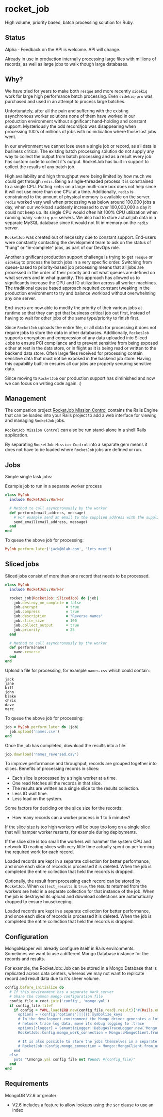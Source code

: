 # rocket_job

High volume, priority based, batch processing solution for Ruby.

## Status

Alpha - Feedback on the API is welcome. API will change.

Already in use in production internally processing large files with millions
of records, as well as large jobs to walk though large databases.

## Why?

We have tried for years to make both `resque` and more recently `sidekiq`
work for large high performance batch processing.
Even `sidekiq-pro` was purchased and used in an attempt to process large batches.

Unfortunately, after all the pain and suffering with the existing asynchronous
worker solutions none of them have worked in our production environment without
significant hand-holding and constant support. Mysteriously the odd record/job
was disappearing when processing 100's of millions of jobs with no indication
where those lost jobs went.

In our environment we cannot lose even a single job or record, as all data is
business critical. The existing batch processing solution do not supply any way
to collect the output from batch processing and as a result every job has custom
code to collect it's output. RocketJob has built in support to collect the results
of any batch job.

High availability and high throughput were being limited by how much we could get
through `redis`. Being a single-threaded process it is constrained to a single
CPU. Putting `redis` on a large multi-core box does not help since it will not
use more than one CPU at a time.
Additionally, `redis` is constrained to the amount of physical memory is available
on the server.
`redis` worked very well when processing was below around 100,000 jobs a day,
when our workload suddenly increased to over 100,000,000 a day it could not keep
up. Its single CPU would often hit 100% CPU utilization when running many `sidekiq-pro`
servers. We also had to store actual job data in a separate MySQL database since
it would not fit in memory on the `redis` server.

`RocketJob` was created out of necessity due to constant support. End-users were
constantly contacting the development team to ask on the status of "hung" or
"in-complete" jobs, as part of our DevOps role.

Another significant production support challenge is trying to get `resque` or `sidekiq`
to process the batch jobs in a very specific order. Switching from queue-based
to priority-based job processing means that all jobs are processed in the order of
their priority and not what queues are defined on what servers and in what quantity.
This approach has allowed us to significantly increase the CPU and IO utilization
across all worker machines. The traditional queue based approach required constant
tweaking in the production environment to try and balance workload without overwhelming
any one server.

End-users are now able to modify the priority of their various jobs at runtime
so that they can get that business critical job out first, instead of having to
wait for other jobs of the same type/priority to finish first.

Since `RocketJob` uploads the entire file, or all data for processing it does not
require jobs to store the data in other databases.
Additionally, `RocketJob` supports encryption and compression of any data uploaded
into Sliced Jobs to ensure PCI compliance and to prevent sensitive from being exposed
either at rest in the data store, or in flight as it is being read or written to the
backend data store.
Often large files received for processing contain sensitive data that must not be exposed
in the backend job store. Having this capability built-in ensures all our jobs
are properly securing sensitive data.

Since moving to `RocketJob` our production support has diminished and now we can
focus on writing code again. :)

## Management

The companion project [RocketJob Mission Control](https://github.com/mjcloutier/rocket_job_mission_control)
contains the Rails Engine that can be loaded into your Rails project to add
a web interface for viewing and managing `RocketJob` jobs.

`RocketJob Mission Control` can also be run stand-alone in a shell Rails application.

By separating `RocketJob Mission Control` into a separate gem means it does not
have to be loaded where `RocketJob` jobs are defined or run.

## Jobs

Simple single task jobs:

Example job to run in a separate worker process

```ruby
class MyJob
  include RocketJob::Worker

  # Method to call asynchronously by the worker
  def perform(email_address, message)
    # For example send an email to the supplied address with the supplied message
    send_email(email_address, message)
  end
end
```

To queue the above job for processing:

```ruby
MyJob.perform_later('jack@blah.com', 'lets meet')
```

## Sliced jobs

Sliced jobs consist of more than one record that needs to be processed.

```ruby
class MyJob
  include RocketJob::Worker

  rocket_job(RocketJob::SlicedJob) do |job|
    job.destroy_on_complete = false
    job.encrypt             = true
    job.compress            = true
    job.description         = "Reverse names"
    job.slice_size          = 100
    job.collect_output      = true
    job.priority            = 25
  end

  # Method to call asynchronously by the worker
  def perform(name)
    name.reverse
  end
end
```

Upload a file for processing, for example `names.csv` which could contain:

```
jack
jane
bill
john
blake
chris
dave
marc
```

To queue the above job for processing:

```ruby
job = MyJob.perform_later do |job|
  job.upload('names.csv')
end
```

Once the job has completed, download the results into a file:

```ruby
job.download('names_reversed.csv')
```

To improve performance and throughput, records are grouped together into slices.
Benefits of processing records in slices:
* Each slice is processed by a single worker at a time.
* One read fetches all the records in that slice.
* The results are written as a single slice to the results collection.
* Less IO wait time.
* Less load on the system.

Some factors for deciding on the slice size for the records:
* How many records can a worker process in 1 to 5 minutes?

If the slice size is too high workers will be busy too long on a single slice
that will hamper worker restarts, for example during deployments.

If the slice size is too small the workers will hammer the system CPU and network IO
reading slices with very little time actually spent on performing the
required work for each record.

Loaded records are kept in a separate collection for better performance, and
once each slice of records is processed it is deleted. When the job is completed
the entire collection that held the records is dropped.

Optionally, the result from processing each record can be stored by `RocketJob`.
When `collect_results` is `true`, the results returned from the workers are
held in a separate collection for that instance of the job.
When the job is destroyed its upload and download collections are automatically
dropped to ensure housekeeping.

Loaded records are kept in a separate collection for better performance, and
once each slice of records is processed it is deleted. When the job is completed
the entire collection that held the records is dropped.

## Configuration

MongoMapper will already configure itself in Rails environments. Sometimes we want
to use a different Mongo Database instance for the records and results.

For example, the RocketJob::Job can be stored in a Mongo Database that is replicated
across data centers, whereas we may not want to replicate record and result data
due to it's sheer volume.

```ruby
config.before_initialize do
  # If this environment has a separate Work server
  # Share the common mongo configuration file
  config_file = root.join('config', 'mongo.yml')
  if config_file.file?
    if config = YAML.load(ERB.new(config_file.read).result)["#{Rails.env}_work]
      options = (config['options']||{}).symbolize_keys
      # In the development environment the Mongo driver generates a lot of
      # network trace log data, move its debug logging to :trace
      options[:logger] = SemanticLogger::DebugAsTraceLogger.new('Mongo:Work')
      RocketJob::Config.mongo_work_connection = Mongo::MongoClient.from_uri(config['uri'], options)

      # It is also possible to store the jobs themselves in a separate MongoDB database
      # RocketJob::Config.mongo_connection = Mongo::MongoClient.from_uri(config['uri'], options)
    end
  else
    puts "\nmongo.yml config file not found: #{config_file}"
  end
end
```

## Requirements

MongoDB V2.6 or greater

* V2.6 includes a feature to allow lookups using the `$or` clause to use an index
